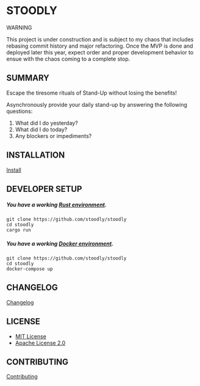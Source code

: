 STOODLY
=======

WARNING

This project is under construction and is subject to my chaos that includes rebasing commit history and major refactoring. Once the MVP is done and deployed later this year, expect order and proper development behavior to ensue with the chaos coming to a complete stop.

SUMMARY
-------

Escape the tiresome rituals of Stand-Up without losing the benefits!

Asynchronously provide your daily stand-up by answering the following questions:

1. What did I do yesterday?
2. What did I do today?
3. Any blockers or impediments?

INSTALLATION
------------

[Install](INSTALL.md)

DEVELOPER SETUP
---------------

##### You have a working [Rust environment].

```
git clone https://github.com/stoodly/stoodly
cd stoodly
cargo run
```

##### You have a working [Docker environment].

```
git clone https://github.com/stoodly/stoodly
cd stoodly
docker-compose up
```

CHANGELOG
---------

[Changelog](CHANGELOG.md)

LICENSE
-------

* [MIT License](LICENSE-MIT)
* [Apache License 2.0](LICENSE-APACHE)

CONTRIBUTING
------------

[Contributing](CONTRIBUTING.md)

[Docker environment]: https://docs.docker.com/engine
[Rust environment]: https://www.rust-lang.org/tools/install